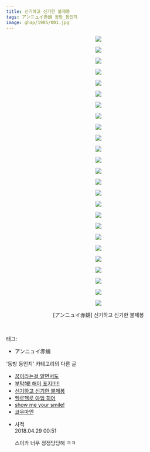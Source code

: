 ```yaml
---
title: 신기하고 신기한 불제봉
tags: アンニュイ赤蛸 동방_동인지
image: ghap/1985/001.jpg
---
```

<div class="article">
<p style="text-align: center; clear: none; float: none;"><img src="{{ site.nasurl }}/ghap/1985/001.jpg"/></p>
<p style="text-align: center; clear: none; float: none;"><img src="{{ site.nasurl }}/ghap/1985/002.jpg"/></p>
<p style="text-align: center; clear: none; float: none;"><img src="{{ site.nasurl }}/ghap/1985/003.jpg"/></p>
<p style="text-align: center; clear: none; float: none;"><img src="{{ site.nasurl }}/ghap/1985/004.jpg"/></p>
<p style="text-align: center; clear: none; float: none;"><img src="{{ site.nasurl }}/ghap/1985/005.jpg"/></p>
<p style="text-align: center; clear: none; float: none;"><img src="{{ site.nasurl }}/ghap/1985/006.jpg"/></p>
<p style="text-align: center; clear: none; float: none;"><img src="{{ site.nasurl }}/ghap/1985/007.jpg"/></p>
<p style="text-align: center; clear: none; float: none;"><img src="{{ site.nasurl }}/ghap/1985/008.jpg"/></p>
<p style="text-align: center; clear: none; float: none;"><img src="{{ site.nasurl }}/ghap/1985/009.jpg"/></p>
<p style="text-align: center; clear: none; float: none;"><img src="{{ site.nasurl }}/ghap/1985/010.jpg"/></p>
<p style="text-align: center; clear: none; float: none;"><img src="{{ site.nasurl }}/ghap/1985/011.jpg"/></p>
<p style="text-align: center; clear: none; float: none;"><img src="{{ site.nasurl }}/ghap/1985/012.jpg"/></p>
<p style="text-align: center; clear: none; float: none;"><img src="{{ site.nasurl }}/ghap/1985/013.jpg"/></p>
<p style="text-align: center; clear: none; float: none;"><img src="{{ site.nasurl }}/ghap/1985/014.jpg"/></p>
<p style="text-align: center; clear: none; float: none;"><img src="{{ site.nasurl }}/ghap/1985/015.jpg"/></p>
<p style="text-align: center; clear: none; float: none;"><img src="{{ site.nasurl }}/ghap/1985/016.jpg"/></p>
<p style="text-align: center; clear: none; float: none;"><img src="{{ site.nasurl }}/ghap/1985/017.jpg"/></p>
<p style="text-align: center; clear: none; float: none;"><img src="{{ site.nasurl }}/ghap/1985/018.jpg"/></p>
<p style="text-align: center; clear: none; float: none;"><img src="{{ site.nasurl }}/ghap/1985/019.jpg"/></p>
<p style="text-align: center; clear: none; float: none;"><img src="{{ site.nasurl }}/ghap/1985/020.jpg"/></p>
<p style="text-align: center; clear: none; float: none;"><img src="{{ site.nasurl }}/ghap/1985/021.jpg"/></p>
<p style="text-align: center; clear: none; float: none;"><img src="{{ site.nasurl }}/ghap/1985/022.jpg"/></p>
<p style="text-align: center; clear: none; float: none;"><img src="{{ site.nasurl }}/ghap/1985/023.jpg"/></p>
<p style="text-align: center; clear: none; float: none;"><img src="{{ site.nasurl }}/ghap/1985/024.jpg"/></p>
<p style="text-align: center; clear: none; float: none;"><img src="{{ site.nasurl }}/ghap/1985/025.jpg"/></p>
<p style="text-align: center; clear: none; float: none;">[アンニュイ赤蛸] 신기하고 신기한 불제봉</p>
<p><br/></p>
</div><div class="tagTrail">
<p>태그: </p>
<ul>
<li>アンニュイ赤蛸</li>
</ul>
</div><div class="another">
<p>'동방 동인지' 카테고리의 다른 글</p>
<ul>
<li><a href="/2016-09-04-ghap_1987">꿈이라는걸 알면서도</a></li>
<li><a href="/2016-09-04-ghap_1986">부탁해! 해머 포지!!!!!</a></li>
<li><a href="/2016-09-04-ghap_1985">신기하고 신기한 불제봉</a></li>
<li><a href="/2016-09-04-ghap_1983">헬로헬로 아임 히어</a></li>
<li><a href="/2016-09-03-ghap_1982">show me your smile!</a></li>
<li><a href="/2016-09-03-ghap_1981">코우마엔</a></li>
</ul>
</div><div class="cb_module cb_fluid">
<div class="cb_wrt cb_profile">
<div class="comment">
<ul>
<li class="cb_thumb_off" id="comment15246790">
<div class="cb_comment_area">
<div class="cb_info_area">
<div class="cb_section">
<span class="cb_nick_name">사적</span>
</div>
<div class="cb_section">
<span class="cb_date">2018.04.29 00:51 </span>
</div>
</div>
<div class="cb_dsc_comment">
<p class="cb_dsc">
											스이카 너무 정정당당해 ㅋㅋ
										</p>
</div>
</div></li>
</ul>
</div>
</div><!-- commentList close -->
</div>